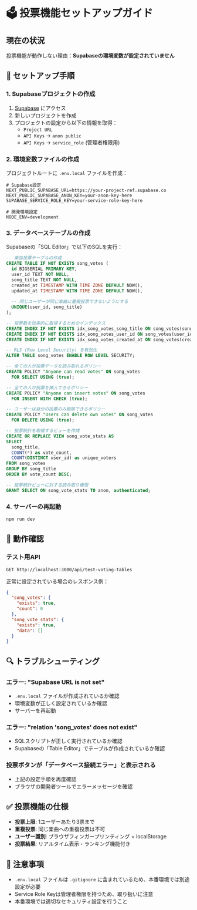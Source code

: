 # 🗳️ 投票機能セットアップガイド

## 現在の状況
投票機能が動作しない理由：**Supabaseの環境変数が設定されていません**

## 🔧 セットアップ手順

### 1. Supabaseプロジェクトの作成
1. [Supabase](https://supabase.com/) にアクセス
2. 新しいプロジェクトを作成
3. プロジェクトの設定から以下の情報を取得：
   - `Project URL`
   - `API Keys` → `anon public`
   - `API Keys` → `service_role` (管理者権限用)

### 2. 環境変数ファイルの作成
プロジェクトルートに `.env.local` ファイルを作成：

```env
# Supabase設定
NEXT_PUBLIC_SUPABASE_URL=https://your-project-ref.supabase.co
NEXT_PUBLIC_SUPABASE_ANON_KEY=your-anon-key-here
SUPABASE_SERVICE_ROLE_KEY=your-service-role-key-here

# 開発環境設定
NODE_ENV=development
```

### 3. データベーステーブルの作成
Supabaseの「SQL Editor」で以下のSQLを実行：

```sql
-- 楽曲投票テーブルの作成
CREATE TABLE IF NOT EXISTS song_votes (
  id BIGSERIAL PRIMARY KEY,
  user_id TEXT NOT NULL,
  song_title TEXT NOT NULL,
  created_at TIMESTAMP WITH TIME ZONE DEFAULT NOW(),
  updated_at TIMESTAMP WITH TIME ZONE DEFAULT NOW(),
  
  -- 同じユーザーが同じ楽曲に重複投票できないようにする
  UNIQUE(user_id, song_title)
);

-- 投票数を効率的に取得するためのインデックス
CREATE INDEX IF NOT EXISTS idx_song_votes_song_title ON song_votes(song_title);
CREATE INDEX IF NOT EXISTS idx_song_votes_user_id ON song_votes(user_id);
CREATE INDEX IF NOT EXISTS idx_song_votes_created_at ON song_votes(created_at);

-- RLS (Row Level Security) を有効化
ALTER TABLE song_votes ENABLE ROW LEVEL SECURITY;

-- 全ての人が投票データを読み取れるポリシー
CREATE POLICY "Anyone can read votes" ON song_votes
  FOR SELECT USING (true);

-- 全ての人が投票を挿入できるポリシー
CREATE POLICY "Anyone can insert votes" ON song_votes
  FOR INSERT WITH CHECK (true);

-- ユーザーは自分の投票のみ削除できるポリシー
CREATE POLICY "Users can delete own votes" ON song_votes
  FOR DELETE USING (true);

-- 投票統計を取得するビューを作成
CREATE OR REPLACE VIEW song_vote_stats AS
SELECT 
  song_title,
  COUNT(*) as vote_count,
  COUNT(DISTINCT user_id) as unique_voters
FROM song_votes 
GROUP BY song_title
ORDER BY vote_count DESC;

-- 投票統計ビューに対する読み取り権限
GRANT SELECT ON song_vote_stats TO anon, authenticated;
```

### 4. サーバーの再起動
```bash
npm run dev
```

## 🧪 動作確認

### テスト用API
```
GET http://localhost:3000/api/test-voting-tables
```

正常に設定されている場合のレスポンス例：
```json
{
  "song_votes": {
    "exists": true,
    "count": 0
  },
  "song_vote_stats": {
    "exists": true,
    "data": []
  }
}
```

## 🔍 トラブルシューティング

### エラー: "Supabase URL is not set"
- `.env.local` ファイルが作成されているか確認
- 環境変数が正しく設定されているか確認
- サーバーを再起動

### エラー: "relation 'song_votes' does not exist"
- SQLスクリプトが正しく実行されているか確認
- Supabaseの「Table Editor」でテーブルが作成されているか確認

### 投票ボタンが「データベース接続エラー」と表示される
- 上記の設定手順を再度確認
- ブラウザの開発者ツールでエラーメッセージを確認

## ✅ 投票機能の仕様

- **投票上限**: 1ユーザーあたり3票まで
- **重複投票**: 同じ楽曲への重複投票は不可
- **ユーザー識別**: ブラウザフィンガープリンティング + localStorage
- **投票結果**: リアルタイム表示・ランキング機能付き

## 📝 注意事項

- `.env.local` ファイルは `.gitignore` に含まれているため、本番環境では別途設定が必要
- Service Role Keyは管理者権限を持つため、取り扱いに注意
- 本番環境では適切なセキュリティ設定を行うこと
